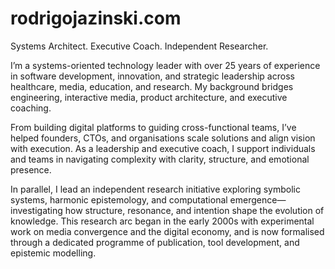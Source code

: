 # rodrigojazinski.com

Systems Architect. Executive Coach. Independent Researcher.

I’m a systems-oriented technology leader with over 25 years of experience in software development, innovation, and strategic leadership across healthcare, media, education, and research. My background bridges engineering, interactive media, product architecture, and executive coaching.

From building digital platforms to guiding cross-functional teams, I’ve helped founders, CTOs, and organisations scale solutions and align vision with execution. As a leadership and executive coach, I support individuals and teams in navigating complexity with clarity, structure, and emotional presence.

In parallel, I lead an independent research initiative exploring symbolic systems, harmonic epistemology, and computational emergence—investigating how structure, resonance, and intention shape the evolution of knowledge. This research arc began in the early 2000s with experimental work on media convergence and the digital economy, and is now formalised through a dedicated programme of publication, tool development, and epistemic modelling.
